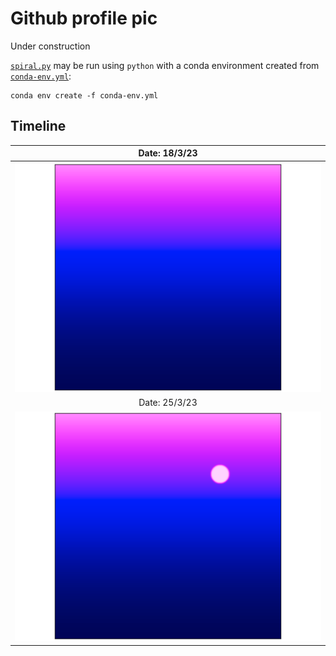 # Github profile pic
Under construction

[`spiral.py`](spiral.py) may be run using `python` with a conda environment created from [`conda-env.yml`](conda-env.yml):
```
conda env create -f conda-env.yml
```

## Timeline 
| Date: 18/3/23 |
| :---: |
|![Start of profile pic](./img/18_3_23.png) |
| Date: 25/3/23 |
|![Second profile pic](./img/ppic_moon_25_3_23.png) |
